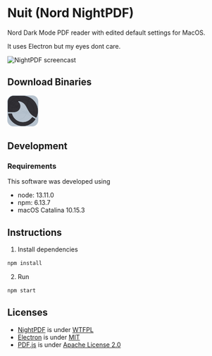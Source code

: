 # Nuit (Nord NightPDF)

Nord Dark Mode PDF reader with edited default settings for MacOS.

It uses Electron but my eyes dont care.

![NightPDF screencast](docs/nuit-720.gif?raw=true)

## Download Binaries 

<a href="https://github.com/oupadhyay/Nuit/releases/tag/v2.0"><img src="./app/icon.png" alt="Nuit logo" width="70"/></a>

## Development

### Requirements

This software was developed using
- node: 13.11.0
- npm: 6.13.7
- macOS Catalina 10.15.3

## Instructions

1. Install dependencies
```bash
npm install
```
2. Run
```bash
npm start
```


## Licenses

- [NightPDF](https://github.com/joeloya/NightPDF) is under [WTFPL](LICENSE)
- [Electron](https://github.com/electron/electron) is under [MIT](https://github.com/electron/electron/blob/master/LICENSE)
- [PDF.js](https://mozilla.github.io/pdf.js/) is under [Apache License 2.0](https://github.com/mozilla/pdf.js/blob/master/LICENSE)
